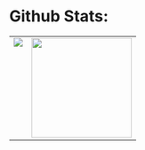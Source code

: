 # Github Stats:

<table>
  <tr>
    <td valign="top">
      <img src="https://github-readme-stats.vercel.app/api/top-langs/?username=hfjuarez&hide_border=true&count_private=true&theme=transparent&card_width=450em)]"/>
    </td>
    <td valign="top">
      <img height="180em" src="https://github-readme-stats.vercel.app/api?username=hfjuarez&show_icons=true&hide_border=true&&count_private=true&include_all_commits=true&theme=transparent&hide_stars=false" />
    </td>
  </tr>
</table>
